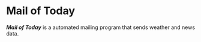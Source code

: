 # Mail of Today

***Mail of Today*** is a automated mailing program that sends weather and news data.